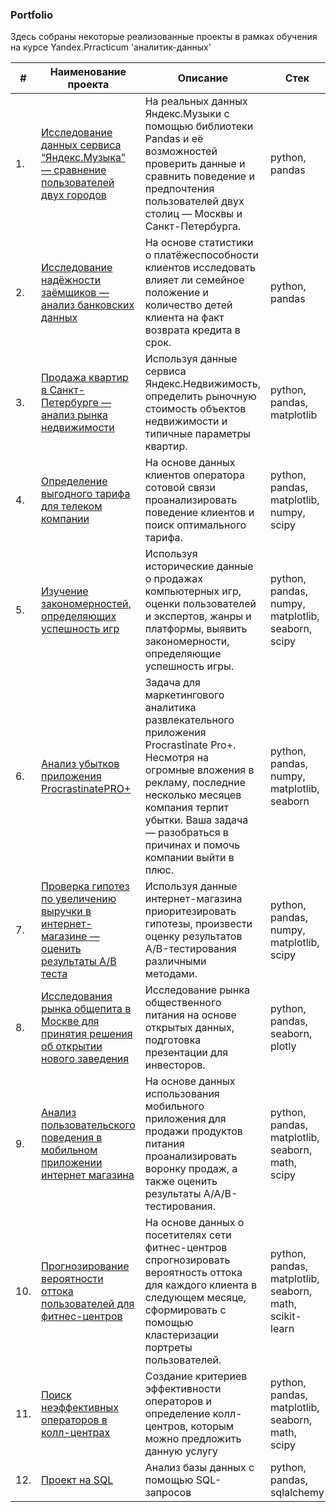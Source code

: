 ### Portfolio

Здесь собраны некоторые реализованные проекты в рамках обучения на курсе Yandex.Prracticum 'аналитик-данных'

| #    | Наименование проекта                | Описание                                                     | Стек                                                         |
| ---- | ------------------------------------------------------------ | ------------------------------------------------------------ | ------------------------------------------------------------ |
| 1.   | [Исследование данных сервиса “Яндекс.Музыка” — сравнение пользователей двух городов](https://github.com/Joker2k79/Portfolio/tree/main/Big_cities_music) | На реальных данных Яндекс.Музыки c помощью библиотеки Pandas и её возможностей проверить данные и сравнить поведение и предпочтения пользователей двух столиц — Москвы и Санкт-Петербурга. | python, pandas |
| 2.   | [Исследование надёжности заёмщиков — анализ банковских данных](https://github.com/Joker2k79/Portfolio/tree/main/Analysis_bank_debtors) | На основе статистики о платёжеспособности клиентов исследовать влияет ли семейное положение и количество детей клиента на факт возврата кредита в срок. | python, pandas |
| 3.   | [Продажа квартир в Санкт-Петербурге — анализ рынка недвижимости](https://github.com/Joker2k79/Portfolio/tree/main/Analysis_bank_debtors) | Используя данные сервиса Яндекс.Недвижимость, определить рыночную стоимость объектов недвижимости и типичные параметры квартир. | python, pandas, matplotlib |
| 4.   | [Определение выгодного тарифа для телеком компании](https://github.com/Joker2k79/Portfolio/tree/main/04_profitable_telecom_tariff) | На основе данных клиентов оператора сотовой связи проанализировать поведение клиентов и поиск оптимального тарифа. | python, pandas, matplotlib, numpy, scipy |
| 5.   | [Изучение закономерностей, определяющих успешность игр](https://github.com/Joker2k79/Portfolio/tree/main/05_patterns_of_success_games) | Используя исторические данные о продажах компьютерных игр, оценки пользователей и экспертов, жанры и платформы, выявить закономерности, определяющие успешность игры. | python, pandas, numpy, matplotlib, seaborn, scipy |
| 6.   | [Анализ убытков приложения ProcrastinatePRO+](https://github.com/Joker2k79/Portfolio/tree/main/06_application_loss_analysis) | Задача для маркетингового аналитика развлекательного приложения Procrastinate Pro+. Несмотря на огромные вложения в рекламу, последние несколько месяцев компания терпит убытки. Ваша задача — разобраться в причинах и помочь компании выйти в плюс. | python, pandas, numpy, matplotlib, seaborn |
| 7.   | [Проверка гипотез по увеличению выручки в интернет-магазине — оценить результаты A/B теста](https://github.com/Joker2k79/Portfolio/tree/main/07_analysis_ab_test_results) | Используя данные интернет-магазина приоритезировать гипотезы, произвести оценку результатов A/B-тестирования различными методами. | python, pandas, numpy, matplotlib, scipy |
| 8.   | [ Исследования рынка общепита в Москве для принятия решения об открытии нового заведения](https://github.com/Joker2k79/Portfolio/tree/main/08_catering_market_research) | Исследование рынка общественного питания на основе открытых данных, подготовка презентации для инвесторов. | python, pandas, seaborn, plotly |
| 9.   | [ Анализ пользовательского поведения в мобильном приложении интернет магазина](https://github.com/Joker2k79/Portfolio/tree/main/09_analysis_behavior_mobile_app) | На основе данных использования мобильного приложения для продажи продуктов питания проанализировать воронку продаж, а также оценить результаты A/A/B-тестирования. | python, pandas, matplotlib, seaborn, math, scipy |
| 10.   | [Прогнозирование вероятности оттока пользователей для фитнес-центров](https://github.com/Joker2k79/Portfolio/tree/main/10_forecasting_outflow_users) | На основе данных о посетителях сети фитнес-центров спрогнозировать вероятность оттока для каждого клиента в следующем месяце, сформировать с помощью кластеризации портреты пользователей. | python, pandas, matplotlib, seaborn, math, scikit-learn |
| 11.   | [Поиск неэффективных операторов в колл-центрах](https://github.com/Joker2k79/Portfolio/tree/main/11_graduation_project) | Создание критериев эффективности операторов и определение колл-центров, которым можно предложить данную услугу | python, pandas, matplotlib, seaborn, math, scipy |
| 12.   | [Проект на SQL](https://github.com/Joker2k79/Portfolio/tree/main/12_sql_project) | Анализ базы данных с помощью SQL-запросов | python, pandas, sqlalchemy |
